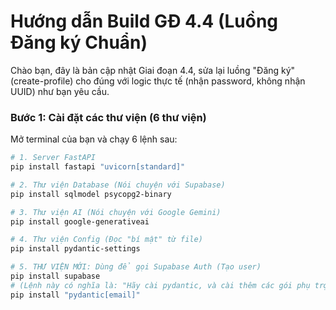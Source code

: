 # Hướng dẫn Build GĐ 4.4 (Luồng Đăng ký Chuẩn)

Chào bạn, đây là bản cập nhật Giai đoạn 4.4, sửa lại luồng "Đăng ký" (create-profile)
cho đúng với logic thực tế (nhận password, không nhận UUID) như bạn yêu cầu.

### Bước 1: Cài đặt các thư viện (6 thư viện)

Mở terminal của bạn và chạy 6 lệnh sau:

```bash
# 1. Server FastAPI
pip install fastapi "uvicorn[standard]"

# 2. Thư viện Database (Nói chuyện với Supabase)
pip install sqlmodel psycopg2-binary

# 3. Thư viện AI (Nói chuyện với Google Gemini)
pip install google-generativeai

# 4. Thư viện Config (Đọc "bí mật" từ file)
pip install pydantic-settings

# 5. THƯ VIỆN MỚI: Dùng để gọi Supabase Auth (Tạo user)
pip install supabase
# (Lệnh này có nghĩa là: "Hãy cài pydantic, và cài thêm các gói phụ trợ [extras] cần thiết cho việc validate email").
pip install "pydantic[email]"